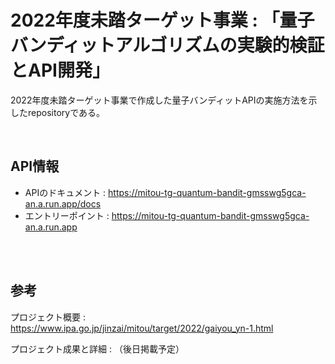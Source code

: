 # 2022年度未踏ターゲット事業 : 「量子バンディットアルゴリズムの実験的検証とAPI開発」

2022年度未踏ターゲット事業で作成した量子バンディットAPIの実施方法を示したrepositoryである。


</br>

## API情報
* APIのドキュメント : https://mitou-tg-quantum-bandit-gmsswg5gca-an.a.run.app/docs
* エントリーポイント : https://mitou-tg-quantum-bandit-gmsswg5gca-an.a.run.app



</br>
</br>


## 参考
プロジェクト概要 : https://www.ipa.go.jp/jinzai/mitou/target/2022/gaiyou_yn-1.html


プロジェクト成果と詳細 : （後日掲載予定）

